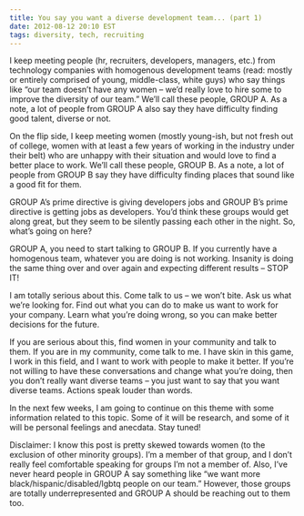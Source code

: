```yaml
---
title: You say you want a diverse development team... (part 1)
date: 2012-08-12 20:10 EST
tags: diversity, tech, recruiting
---
```


I keep meeting people (hr, recruiters, developers, managers, etc.) from technology companies with homogenous development teams (read: mostly or entirely comprised of young, middle-class, white guys) who say things like “our team doesn’t have any women – we’d really love to hire some to improve the diversity of our team.” We’ll call these people, GROUP A. As a note, a lot of people from GROUP A also say they have difficulty finding good talent, diverse or not.

On the flip side, I keep meeting women (mostly young-ish, but not fresh out of college, women with at least a few years of working in the industry under their belt) who are unhappy with their situation and would love to find a better place to work. We’ll call these people, GROUP B. As a note, a lot of people from GROUP B say they have difficulty finding places that sound like a good fit for them.

GROUP A’s prime directive is giving developers jobs and GROUP B’s prime directive is getting jobs as developers. You’d think these groups would get along great, but they seem to be silently passing each other in the night. So, what’s going on here?

GROUP A, you need to start talking to GROUP B. If you currently have a homogenous team, whatever you are doing is not working. Insanity is doing the same thing over and over again and expecting different results – STOP IT!

I am totally serious about this. Come talk to us – we won’t bite. Ask us what we’re looking for. Find out what you can do to make us want to work for your company. Learn what you’re doing wrong, so you can make better decisions for the future.

If you are serious about this, find women in your community and talk to them. If you are in my community, come talk to me. I have skin in this game, I work in this field, and I want to work with people to make it better. If you’re not willing to have these conversations and change what you’re doing, then you don’t really want diverse teams – you just want to say that you want diverse teams. Actions speak louder than words.

In the next few weeks, I am going to continue on this theme with some information related to this topic. Some of it will be research, and some of it will be personal feelings and anecdata. Stay tuned!

Disclaimer: I know this post is pretty skewed towards women (to the exclusion of other minority groups). I’m a member of that group, and I don’t really feel comfortable speaking for groups I’m not a member of. Also, I’ve never heard people in GROUP A say something like “we want more black/hispanic/disabled/lgbtq people on our team.” However, those groups are totally underrepresented and GROUP A should be reaching out to them too.